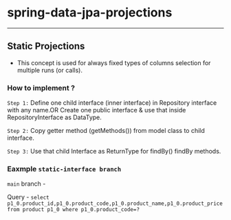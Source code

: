 # spring-data-jpa-projections

---

## Static Projections
- This concept is used for always fixed types of columns selection
  for multiple runs (or calls).

### How to implement ?

`Step 1:`  Define one child interface (inner interface) in Repository interface with any
name.OR Create one public interface & use that inside RepositoryInterface as DataType.

`Step 2:` Copy getter method (getMethods()) from model class to child
interface.

`Step 3:` Use that child Interface as ReturnType for findBy() findBy methods.

### Eaxmple `static-interface branch` 

`main` branch - 

Query - `select p1_0.product_id,p1_0.product_code,p1_0.product_name,p1_0.product_price from product p1_0 where p1_0.product_code=?`

